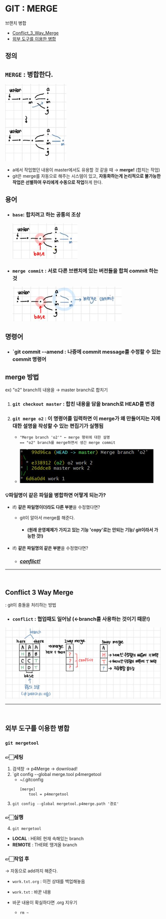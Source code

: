# GIT : MERGE
브랜치 병합
- [Conflict_3_Way_Merge](#conflict-3-way-merge)
- [외부 도구를 이용한 병합](#외부-도구를-이용한-병합)
## 정의
## `MERGE` : 병합한다.
![](/Images/gitImage/merge개념.JPG)

- a에서 작업했던 내용이 master에서도 유용할 것 같을 때 → **merge!** (합치는 작업)
- git은 merge를 자동으로 해주는 시스템이 있고, **자동화하는게 논리적으로 불가능한 작업은 선별하여 우리에게 수동으로 작업**하게 한다.

## 용어 
- ### `base`: 합치려고 하는 공통의 조상
    ![](/Images/gitImage/base.JPG)
- ### `merge commit` : 서로 다른 브랜치에 있는 버전들을 합쳐 commit 하는 것 
    ![](/Images/gitImage/mergeCommit.JPG)
## 명령어
- ### `git commit --amend : 나중에 commit message를 수정할 수 있는 commit 명령어 

## merge 방법
ex) "o2" branch의 내용을 → master branch로 합치기 
1. ### `git checkout master` : 합친 내용을 담을 branch로 HEAD를 변경
2. ### `git merge o2` : 이 명령어를 입력하면 이 merge가 왜 만들어지는 지에 대한 설명을 작성할 수 있는 편집기가 실행됨 
    - 
        ```
        "Merge branch 'o2'" ← merge 행위에 대한 설명 
        == "o2" branch를 merge하면서 생긴 merge commit 
    -  ![](/Images/gitImage/merge_commit.JPG)

### 💡파일명이 같은 파일을 병합하면 어떻게 되는가?
- if) **같은 파일명이더라도 다른 부분**을 수정했다면?
    - git이 알아서 merge를 해준다. </br>
        - #### (원래 운영체제가 가지고 있는 기능 'copy'로는 안되는 기능/ git이라서 가능한 것!)
    
- if) **같은 파일명의 같은 부분**을 수정했다면?
    - ### [*conflict!*](/Git/2.GIT_Branch&Conflict/GIT-Branch&Conflict.md)

---
</br>

## Conflict 3 Way Merge
: git이 충돌을 처리하는 방법 
- ### `conflict` : 협업때도 일어남 (←branch를 사용하는 것이기 때문!)

![](/Images/gitImage/3-way-merge.JPG)

---
</br>

## 외부 도구를 이용한 병합
### `git mergetool`

### 👉🏻세팅
1. 검색창 → p4Merge → download!
2. `git config --global merge.tool p4mergetool
    - ~/.gitconfig
        ```
        [merge]
            tool = p4mergetool
         ```
3. `git config --global mergetool.p4merge.path '경로'`    

### 👉🏻실행
4. `git mergetool`

- **LOCAL** : HERE 현재 속해있는 branch
- **REMOTE** : THERE 땡겨올 branch

### 👉🏻작업 후 
→ 자동으로 add까지 해준다.

- `work.txt.org` : 이전 상태를 백업해놓음
- `work.txt` : 바꾼 내용 

- 바꾼 내용이 확실하다면 .org 지우기 
    - `rm ~`

